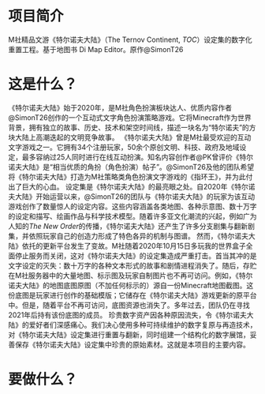 # 项目简介
M社精品文游《特尔诺夫大陆》（The Ternov Continent, *TOC*）设定集的数字化重置工程。基于地图书 Di Map Editor。原作@SimonT26
# 这是什么？
《特尔诺夫大陆》始于2020年，是M社角色扮演板块达人、优质内容作者@SimonT26创作的一个互动式文字角色扮演策略游戏。它将Minecraft作为世界背景，拥有独立的故事、历史、技术和架空时间线，描述一块名为“特尔诺夫”的方块大陆上高潮迭起的文明竞争故事。
《特尔诺夫大陆》曾是M社最受欢迎的互动文字游戏之一。它拥有34个注册玩家，50余个原创文明、科技、政府及地域设定，最多容纳过25人同时进行在线互动扮演。知名内容创作者@PK曾评价《特尔诺夫大陆》是“相当优质的角扮（角色扮演）帖子”。@SimonT26及他的团队希望将《特尔诺夫大陆》打造为M社策略类角色扮演文字游戏的《指环王》，并为此付出了巨大的心血。
设定集是《特尔诺夫大陆》的最亮眼之处。自2020年《特尔诺夫大陆》开始运营以来，@SimonT26的团队与《特尔诺夫大陆》的玩家为该互动游戏创作了数量惊人的设定内容。这些内容涵盖各类地图、各种示意图、数十万字的设定和描写、绘画作品与科学技术模型。随着许多亚文化潮流的兴起，例如广为人知的*The New Order*的传播，《特尔诺夫大陆》还产生了许多分支剧集与翻新剧集，并依照玩家自己的创造力形成了特色各异的机制与图谱。
然而，《特尔诺夫大陆》依托的更新平台发生了变故。M社随着2020年10月15日多玩我的世界盒子全面停止服务而关闭，这对《特尔诺夫大陆》的设定集造成严重打击。首当其冲的是文字设定的灭失：数十万字的各种文本形式的故事和剧情进程消失了。随后，存贮在M社服务器中的大量地图、标示图及玩家自制图片也不再可访问。例如，《特尔诺夫大陆》的地图底图原图（不加任何标示的）源自一份Minecraft地图截图。这份底图是玩家进行创作的基础模版；它储存在《特尔诺夫大陆》游戏更新的原平台中。但是，随着平台不再可访问，底图资源也消失了。多年过去，团队仍在寻找2021年后持有该份底图的成员。
珍贵数字资产因各种原因流失，令《特尔诺夫大陆》的爱好者们深感痛心。我们决心使用多种可持续维护的数字复原与再造技术，对《特尔诺夫大陆》设定集进行重置与翻新，同时组建一个结构化的数字展馆，妥善保存《特尔诺夫大陆》设定集中珍贵的原始素材。这就是本项目的主要内容。
# 要做什么？
